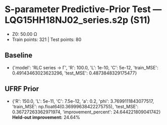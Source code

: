 # S-parameter Predictive-Prior Test — LQG15HH18NJ02_series.s2p (S11)
- Z0: 50.00 Ω
- Train points: 321  |  Test points: 80

## Baseline
- {'model': 'RLC series -> Γ', 'R': 100.0, 'L': 1e-10, 'C': 5e-12, 'train_MSE': 0.49143463023623296, 'test_MSE': 0.4873848329175477}

## UFRF Prior
- {'R': 150.0, 'L': 5e-11, 'C': 7.5e-12, 'a': 0.2, 'phi': 3.7699111843077517, 'train_MSE': np.float64(0.36999638422275755), 'test_MSE': 0.36727263362971974, 'improvement_percent': 24.644221809041742}
**Held-out improvement:** 24.64%